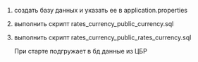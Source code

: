 1) создать базу данных и указать ее в application.properties
2) выполнить скрипт rates_currency_public_currency.sql
3) выполнить скрипт rates_currency_public_rates_currency.sql

    При старте подгружает в бд данные из ЦБР 
